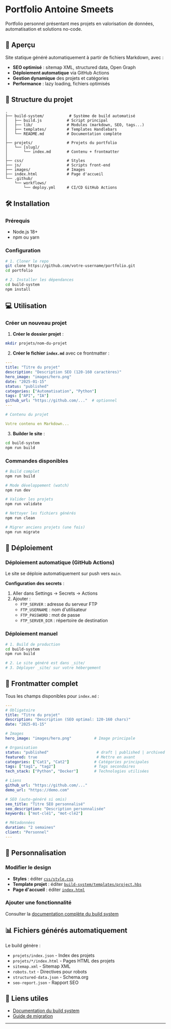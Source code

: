 # Portfolio Antoine Smeets

Portfolio personnel présentant mes projets en valorisation de données, automatisation et solutions no-code.

## 🚀 Aperçu

Site statique généré automatiquement à partir de fichiers Markdown, avec :
- **SEO optimisé** : sitemap XML, structured data, Open Graph
- **Déploiement automatique** via GitHub Actions
- **Gestion dynamique** des projets et catégories
- **Performance** : lazy loading, fichiers optimisés

## 📁 Structure du projet

```
.
├── build-system/           # Système de build automatisé
│   ├── build.js           # Script principal
│   ├── lib/               # Modules (markdown, SEO, tags...)
│   ├── templates/         # Templates Handlebars
│   └── README.md          # Documentation complète
│
├── projets/               # Projets du portfolio
│   └── [slug]/
│       └── index.md       # Contenu + frontmatter
│
├── css/                   # Styles
├── js/                    # Scripts front-end
├── images/                # Images
├── index.html             # Page d'accueil
└── .github/
    └── workflows/
        └── deploy.yml     # CI/CD GitHub Actions
```

## 🛠️ Installation

### Prérequis
- Node.js 18+
- npm ou yarn

### Configuration
```bash
# 1. Cloner le repo
git clone https://github.com/votre-username/portfolio.git
cd portfolio

# 2. Installer les dépendances
cd build-system
npm install
```

## 💻 Utilisation

### Créer un nouveau projet

1. **Créer le dossier projet** :
```bash
mkdir projets/nom-du-projet
```

2. **Créer le fichier `index.md`** avec ce frontmatter :
```yaml
---
title: "Titre du projet"
description: "Description SEO (120-160 caractères)"
hero_image: "images/hero.png"
date: "2025-01-15"
status: "published"
categories: ["Automatisation", "Python"]
tags: ["API", "IA"]
github_url: "https://github.com/..."  # optionnel
---

# Contenu du projet

Votre contenu en Markdown...
```

3. **Builder le site** :
```bash
cd build-system
npm run build
```

### Commandes disponibles

```bash
# Build complet
npm run build

# Mode développement (watch)
npm run dev

# Valider les projets
npm run validate

# Nettoyer les fichiers générés
npm run clean

# Migrer anciens projets (une fois)
npm run migrate
```

## 🚢 Déploiement

### Déploiement automatique (GitHub Actions)

Le site se déploie automatiquement sur push vers `main`.

**Configuration des secrets** :
1. Aller dans Settings → Secrets → Actions
2. Ajouter :
   - `FTP_SERVER` : adresse du serveur FTP
   - `FTP_USERNAME` : nom d'utilisateur
   - `FTP_PASSWORD` : mot de passe
   - `FTP_SERVER_DIR` : répertoire de destination

### Déploiement manuel

```bash
# 1. Build de production
cd build-system
npm run build

# 2. Le site généré est dans _site/
# 3. Déployer _site/ sur votre hébergement
```

## 📝 Frontmatter complet

Tous les champs disponibles pour `index.md` :

```yaml
---
# Obligatoire
title: "Titre du projet"
description: "Description (SEO optimal: 120-160 chars)"
date: "2025-01-15"

# Images
hero_image: "images/hero.png"          # Image principale

# Organisation
status: "published"                     # draft | published | archived
featured: true                          # Mettre en avant
categories: ["Cat1", "Cat2"]           # Catégories principales
tags: ["tag1", "tag2"]                 # Tags secondaires
tech_stack: ["Python", "Docker"]       # Technologies utilisées

# Liens
github_url: "https://github.com/..."
demo_url: "https://demo.com"

# SEO (auto-généré si omis)
seo_title: "Titre SEO personnalisé"
seo_description: "Description personnalisée"
keywords: ["mot-clé1", "mot-clé2"]

# Métadonnées
duration: "2 semaines"
client: "Personnel"
---
```

## 🔧 Personnalisation

### Modifier le design
- **Styles** : éditer [`css/style.css`](css/style.css)
- **Template projet** : éditer [`build-system/templates/project.hbs`](build-system/templates/project.hbs)
- **Page d'accueil** : éditer [`index.html`](index.html)

### Ajouter une fonctionnalité
Consulter la [documentation complète du build system](build-system/README.md)

## 📊 Fichiers générés automatiquement

Le build génère :
- `projets/index.json` - Index des projets
- `projets/*/index.html` - Pages HTML des projets
- `sitemap.xml` - Sitemap XML
- `robots.txt` - Directives pour robots
- `structured-data.json` - Schema.org
- `seo-report.json` - Rapport SEO


## 🔗 Liens utiles

- [Documentation du build system](build-system/README.md)
- [Guide de migration](build-system/QUICK-START.md)

---